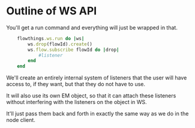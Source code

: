 # Outline of WS API

You'll get a run command and everything will just be wrapped in that.

``` ruby
    flowthings.ws.run do |ws|
        ws.drop(flowId).create()
        ws.flow.subscribe flowId do |drop|
            #listener
        end
    end
```

We'll create an entirely internal system of listeners that the user will have access to, if they want, but that they do not have to use.

It will also use its own EM object, so that it can attach these listeners without interfering with the listeners on the object in WS.

It'll just pass them back and forth in exactly the same way as we do in the node client.
